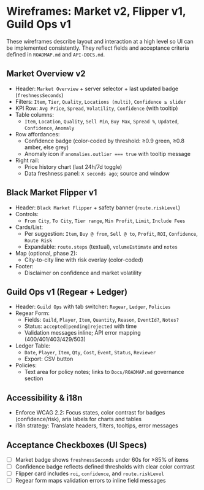 # Wireframes: Market v2, Flipper v1, Guild Ops v1

These wireframes describe layout and interaction at a high level so UI can be implemented consistently. They reflect fields and acceptance criteria defined in `ROADMAP.md` and `API-DOCS.md`.

## Market Overview v2

- Header: `Market Overview` + server selector + last updated badge (`freshnessSeconds`)
- Filters: `Item`, `Tier`, `Quality`, `Locations (multi)`, `Confidence ≥ slider`
- KPI Row: `Avg Price`, `Spread`, `Volatility`, `Confidence` (with tooltip)
- Table columns:
  - `Item`, `Location`, `Quality`, `Sell Min`, `Buy Max`, `Spread %`, `Updated`, `Confidence`, `Anomaly`
- Row affordances:
  - Confidence badge (color-coded by threshold: ≥0.9 green, ≥0.8 amber, else grey)
  - Anomaly icon if `anomalies.outlier === true` with tooltip message
- Right rail:
  - Price history chart (last 24h/7d toggle)
  - Data freshness panel: `X seconds ago`; source and window

## Black Market Flipper v1

- Header: `Black Market Flipper` + safety banner (`route.riskLevel`)
- Controls:
  - `From City`, `To City`, `Tier range`, `Min Profit`, `Limit`, `Include Fees`
- Cards/List:
  - Per suggestion: `Item`, `Buy @ from`, `Sell @ to`, `Profit`, `ROI`, `Confidence`, `Route Risk`
  - Expandable: `route.steps` (textual), `volumeEstimate` and `notes`
- Map (optional, phase 2):
  - City-to-city line with risk overlay (color-coded)
- Footer:
  - Disclaimer on confidence and market volatility

## Guild Ops v1 (Regear + Ledger)

- Header: `Guild Ops` with tab switcher: `Regear`, `Ledger`, `Policies`
- Regear Form:
  - Fields: `Guild`, `Player`, `Item`, `Quantity`, `Reason`, `EventId?`, `Notes?`
  - Status: `accepted|pending|rejected` with time
  - Validation messages inline; API error mapping (400/401/403/429/503)
- Ledger Table:
  - `Date`, `Player`, `Item`, `Qty`, `Cost`, `Event`, `Status`, `Reviewer`
  - Export: CSV button
- Policies:
  - Text area for policy notes; links to `Docs/ROADMAP.md` governance section

## Accessibility & i18n

- Enforce WCAG 2.2: Focus states, color contrast for badges (confidence/risk), aria labels for charts and tables
- i18n strategy: Translate headers, filters, tooltips, error messages

## Acceptance Checkboxes (UI Specs)

- [ ] Market badge shows `freshnessSeconds` under 60s for ≥85% of items
- [ ] Confidence badge reflects defined thresholds with clear color contrast
- [ ] Flipper card includes `roi`, `confidence`, and `route.riskLevel`
- [ ] Regear form maps validation errors to inline field messages